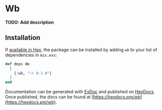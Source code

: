 # Wb

**TODO: Add description**

## Installation

If [available in Hex](https://hex.pm/docs/publish), the package can be installed
by adding `wb` to your list of dependencies in `mix.exs`:

```elixir
def deps do
  [
    {:wb, "~> 0.1.0"}
  ]
end
```

Documentation can be generated with [ExDoc](https://github.com/elixir-lang/ex_doc)
and published on [HexDocs](https://hexdocs.pm). Once published, the docs can
be found at [https://hexdocs.pm/wb](https://hexdocs.pm/wb).


